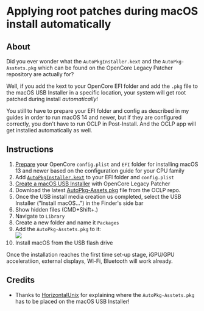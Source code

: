 # Applying root patches during macOS install automatically 

## About

Did you ever wonder what the `AutoPkgInstaller.kext` and the `AutoPkg-Asstets.pkg` which can be found on the OpenCore Legacy Patcher repository are actually for?

Well, if you add the kext to your OpenCore EFI folder and add the `.pkg` file to the macOS USB Installer in a specific location, your system will get root patched during install *automatically*!

You still to have to prepare your EFI folder and config as described in my guides in order to run macOS 14 and newer, but if they are configured correctly, you don't have to run OCLP in Post-Install. And the OCLP app will get installed automatically as well.

## Instructions

1. [Prepare](https://github.com/5T33Z0/OC-Little-Translated/tree/main/14_OCLP_Wintel#configuration-guides) your OpenCore `config.plist` and `EFI` folder for installing macOS 13 and newer based on the configuration guide for your CPU family
2. Add [`AutoPkgInstaller.kext`](https://github.com/dortania/OpenCore-Legacy-Patcher/tree/main/payloads/Kexts/Acidanthera) to your EFI folder and `config.plist`
3. [Create a macOS USB Installer](https://dortania.github.io/OpenCore-Legacy-Patcher/INSTALLER.html#downloading-the-installer) with OpenCore Legacy Patcher
4. Download the latest [AutoPkg-Assets.pkg](https://github.com/dortania/OpenCore-Legacy-Patcher/releases) file from the OCLP repo.
5. Once the USB install media creation us completed, select the USB Installer ("Install macOS…") in the Finder's side bar
6. Show hidden files (CMD+Shift+.)
7. Navigate to `Library` 
8. Create a new folder and name it `Packages`
9. Add the `AutoPkg-Asstets.pkg` to it:<br>![](/Users/5t33z0/Desktop/pkg.png)
10. Install macOS from the USB flash drive

Once the installation reaches the first time set-up stage, iGPU/GPU acceleratiion, external displays, Wi-Fi, Bluetooth will work already.

## Credits

- Thanks to [HorizontalUnix](https://github.com/HorizonUnix/PatchSonomaWiFiOnTheFly) for explaining where the `AutoPkg-Asstets.pkg` has to be placed on the macOS USB Installer!